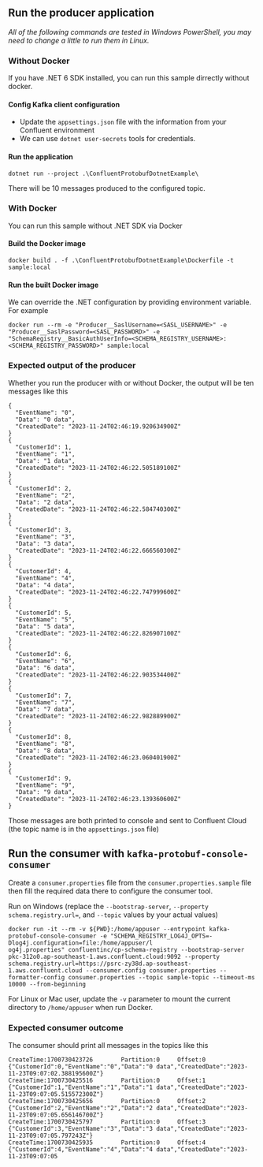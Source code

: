 ﻿## Run the producer application

_All of the following commands are tested in Windows PowerShell, you may need to change a little to run them in Linux._

### Without Docker

If you have .NET 6 SDK installed, you can run this sample dirrectly without docker.

#### Config Kafka client configuration

* Update the `appsettings.json` file with the information from your Confluent environment
* We can use `dotnet user-secrets` tools for credentials.

#### Run the application

```
dotnet run --project .\ConfluentProtobufDotnetExample\
```

There will be 10 messages produced to the configured topic.

### With Docker

You can run this sample without .NET SDK via Docker

#### Build the Docker image

```
docker build . -f .\ConfluentProtobufDotnetExample\Dockerfile -t sample:local
```

#### Run the built Docker image

We can override the .NET configuration by providing environment variable. For example

```
docker run --rm -e "Producer__SaslUsername=<SASL_USERNAME>" -e "Producer__SaslPassword=<SASL_PASSWORD>" -e "SchemaRegistry__BasicAuthUserInfo=<SCHEMA_REGISTRY_USERNAME>:<SCHEMA_REGISTRY_PASSWORD>" sample:local
```

### Expected output of the producer

Whether you run the producer with or without Docker, the output will be ten messages like this

```text
{
  "EventName": "0",
  "Data": "0 data",
  "CreatedDate": "2023-11-24T02:46:19.920634900Z"
}
{
  "CustomerId": 1,
  "EventName": "1",
  "Data": "1 data",
  "CreatedDate": "2023-11-24T02:46:22.505189100Z"
}
{
  "CustomerId": 2,
  "EventName": "2",
  "Data": "2 data",
  "CreatedDate": "2023-11-24T02:46:22.584740300Z"
}
{
  "CustomerId": 3,
  "EventName": "3",
  "Data": "3 data",
  "CreatedDate": "2023-11-24T02:46:22.666560300Z"
}
{
  "CustomerId": 4,
  "EventName": "4",
  "Data": "4 data",
  "CreatedDate": "2023-11-24T02:46:22.747999600Z"
}
{
  "CustomerId": 5,
  "EventName": "5",
  "Data": "5 data",
  "CreatedDate": "2023-11-24T02:46:22.826907100Z"
}
{
  "CustomerId": 6,
  "EventName": "6",
  "Data": "6 data",
  "CreatedDate": "2023-11-24T02:46:22.903534400Z"
}
{
  "CustomerId": 7,
  "EventName": "7",
  "Data": "7 data",
  "CreatedDate": "2023-11-24T02:46:22.982889900Z"
}
{
  "CustomerId": 8,
  "EventName": "8",
  "Data": "8 data",
  "CreatedDate": "2023-11-24T02:46:23.060401900Z"
}
{
  "CustomerId": 9,
  "EventName": "9",
  "Data": "9 data",
  "CreatedDate": "2023-11-24T02:46:23.139360600Z"
}
```

Those messages are both printed to console and sent to Confluent Cloud (the topic name is in the `appsettings.json` file)

## Run the consumer with `kafka-protobuf-console-consumer`

Create a `consumer.properties` file from the `consumer.properties.sample` file then fill the required data there to configure the consumer tool.

Run on Windows (replace the `--bootstrap-server`, `--property schema.registry.url=`, and `--topic` values by your actual values)
```
docker run -it --rm -v ${PWD}:/home/appuser --entrypoint kafka-protobuf-console-consumer -e "SCHEMA_REGISTRY_LOG4J_OPTS=-Dlog4j.configuration=file:/home/appuser/l
og4j.properties" confluentinc/cp-schema-registry --bootstrap-server pkc-312o0.ap-southeast-1.aws.confluent.cloud:9092 --property schema.registry.url=https://psrc-zy38d.ap-southeast-1.aws.confluent.cloud --consumer.config consumer.properties --formatter-config consumer.properties --topic sample-topic --timeout-ms 10000 --from-beginning
```

For Linux or Mac user, update the `-v` parameter to mount the current directory to `/home/appuser` when run Docker.

### Expected consumer outcome

The consumer should print all messages in the topics like this

```text
CreateTime:1700730423726        Partition:0     Offset:0        {"CustomerId":0,"EventName":"0","Data":"0 data","CreatedDate":"2023-11-23T09:07:02.388195600Z"}
CreateTime:1700730425516        Partition:0     Offset:1        {"CustomerId":1,"EventName":"1","Data":"1 data","CreatedDate":"2023-11-23T09:07:05.515572300Z"}
CreateTime:1700730425656        Partition:0     Offset:2        {"CustomerId":2,"EventName":"2","Data":"2 data","CreatedDate":"2023-11-23T09:07:05.656146700Z"}
CreateTime:1700730425797        Partition:0     Offset:3        {"CustomerId":3,"EventName":"3","Data":"3 data","CreatedDate":"2023-11-23T09:07:05.797243Z"}
CreateTime:1700730425935        Partition:0     Offset:4        {"CustomerId":4,"EventName":"4","Data":"4 data","CreatedDate":"2023-11-23T09:07:05
```

